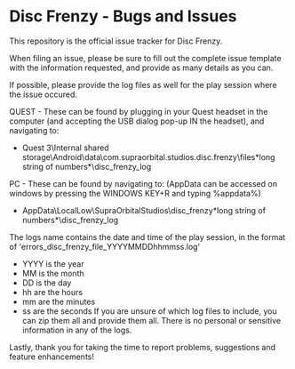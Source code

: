 # Disc Frenzy - Bugs and Issues

This repository is the official issue tracker for Disc Frenzy.

When filing an issue, please be sure to fill out the complete issue template with the information requested, and provide as many details as you can.

If possible, please provide the log files as well for the play session where the issue occured. 

QUEST - These can be found by plugging in your Quest headset in the computer (and accepting the USB dialog pop-up IN the headset), and navigating to:
  - Quest 3\Internal shared storage\Android\data\com.supraorbital.studios.disc.frenzy\files\*long string of numbers*\disc_frenzy_log

PC - These can be found by navigating to: (AppData can be accessed on windows by pressing the WINDOWS KEY+R and typing %appdata%)
  - AppData\LocalLow\SupraOrbitalStudios\disc_frenzy\*long string of numbers*\disc_frenzy_log

The logs name contains the date and time of the play session, in the format of 'errors_disc_frenzy_file_YYYYMMDDhhmmss.log' 
  - YYYY is the year
  - MM is the month
  - DD is the day
  - hh are the hours
  - mm are the minutes
  - ss are the seconds
If you are unsure of which log files to include, you can zip them all and provide them all. There is no personal or sensitive information in any of the logs.

Lastly, thank you for taking the time to report problems, suggestions and feature enhancements!
